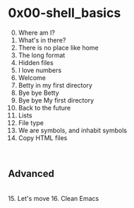 # 0x00-shell_basics

00. Where am I? 
01. What's in there? 
02. There is no place like home 
03. The long format
04. Hidden files
05. I love numbers
06. Welcome
07. Betty in my first directory
08. Bye bye Betty
09. Bye bye My first directory
10. Back to the future
11. Lists
12. File type
13. We are symbols, and inhabit symbols
14. Copy HTML files
<br>
<h2>Advanced</h2>
<br>
15. Let's move
16. Clean Emacs
